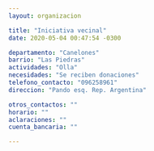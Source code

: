```yaml
---
layout: organizacion

title: "Iniciativa vecinal"
date: 2020-05-04 00:47:54 -0300

departamento: "Canelones"
barrio: "Las Piedras"
actividades: "Olla"
necesidades: "Se reciben donaciones"
telefono_contacto: "096258961"
direccion: "Pando esq. Rep. Argentina"

otros_contactos: ""
horario: ""
aclaraciones: ""
cuenta_bancaria: ""

---
```

